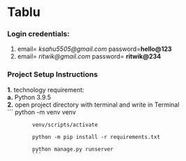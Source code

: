# Tablu
### Login credentials:
1.  email= _ksahu5505@gmail.com_
    password=**hello@123**
2. email= _ritwik@gmail.com_
    password= **ritwik@234**

### Project Setup Instructions
 **1.** technology requirement:<br/>
            **a.** Python 3.9.5<br/>
  **2.** open project directory with terminal and write in Terminal<br/>
            ```
            python -m venv venv  
            
            venv/scripts/activate  
            
            python -m pip install -r requirements.txt  
            
            python manage.py runserver  
            ```
